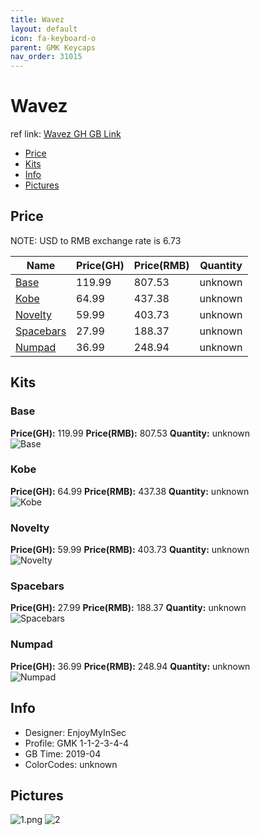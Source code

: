 ```yaml
---
title: Wavez
layout: default
icon: fa-keyboard-o
parent: GMK Keycaps
nav_order: 31015
---
```


# Wavez

ref link: [Wavez GH GB Link](https://geekhack.org/index.php?topic=100063.0)

* [Price](#price)
* [Kits](#kits)
* [Info](#info)
* [Pictures](#pictures)


## Price  
NOTE: USD to RMB exchange rate is 6.73

| Name          | Price(GH)    |  Price(RMB) | Quantity |
| ------------- | ------------ |  ---------- | -------- |
|[Base](#base)|119.99|807.53|unknown|
|[Kobe](#kobe)|64.99|437.38|unknown|
|[Novelty](#novelty)|59.99|403.73|unknown|
|[Spacebars](#spacebars)|27.99|188.37|unknown|
|[Numpad](#numpad)|36.99|248.94|unknown|


## Kits
### Base
**Price(GH):** 119.99    **Price(RMB):** 807.53    **Quantity:** unknown  
<img src="{{ 'assets/images/gmk-keycaps/wavez/kits_pics/base.png' | relative_url }}" alt="Base" class="image featured">

### Kobe
**Price(GH):** 64.99    **Price(RMB):** 437.38    **Quantity:** unknown  
<img src="{{ 'assets/images/gmk-keycaps/wavez/kits_pics/kobe.png' | relative_url }}" alt="Kobe" class="image featured">

### Novelty
**Price(GH):** 59.99    **Price(RMB):** 403.73    **Quantity:** unknown  
<img src="{{ 'assets/images/gmk-keycaps/wavez/kits_pics/novelty.png' | relative_url }}" alt="Novelty" class="image featured">

### Spacebars
**Price(GH):** 27.99    **Price(RMB):** 188.37    **Quantity:** unknown  
<img src="{{ 'assets/images/gmk-keycaps/wavez/kits_pics/spacebars.png' | relative_url }}" alt="Spacebars" class="image featured">

### Numpad
**Price(GH):** 36.99    **Price(RMB):** 248.94    **Quantity:** unknown  
<img src="{{ 'assets/images/gmk-keycaps/wavez/kits_pics/numpad.png' | relative_url }}" alt="Numpad" class="image featured">


## Info
* Designer: EnjoyMyInSec
* Profile: GMK 1-1-2-3-4-4
* GB Time: 2019-04
* ColorCodes: unknown 


## Pictures
<img src="{{ 'assets/images/gmk-keycaps/wavez/rendering_pics/1.png' | relative_url }}" alt="1.png" class="image featured">
<img src="{{ 'assets/images/gmk-keycaps/wavez/rendering_pics/2.jpg' | relative_url }}" alt="2" class="image featured">
